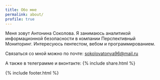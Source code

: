 ```yaml
---
title: Обо мне
permalink: about/
profile: true
---
```


Меня зовут Антонина Соколова. Я занимаюсь аналитикой информационной безопасности в компании Перспективный Мониторинг. 
Интересуюсь пентестом, вебом и программированием.

Связаться со мной можно по почте: <a href="mailto:sokolovatonya96@mail.ru">sokolovatonya96@mail.ru</a>

А также в телеграмме и вконтакте:  {% include share.html %} 

{% include footer.html %}
